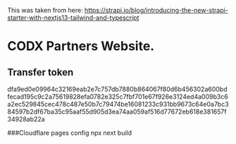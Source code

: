 This was taken from here:
https://strapi.io/blog/introducing-the-new-strapi-starter-with-nextjs13-tailwind-and-typescript

# CODX Partners Website.


## Transfer token
dfa9ed0e09964c32169eab2e7c757db7880b864067f80d6b456302a600bdfecad195c9c2a75619828efa0782e325c7fbf701e67f926e3124ed4a009b3c6a2ec529845cec478c487e50b7c79474be16081233c931bb9673c64e0a7bc384597b2df67ba35c95aaf55d905d3ea74aa059af516d77672eb618e381657f34928ab22a

###Cloudflare pages config
npx next build
